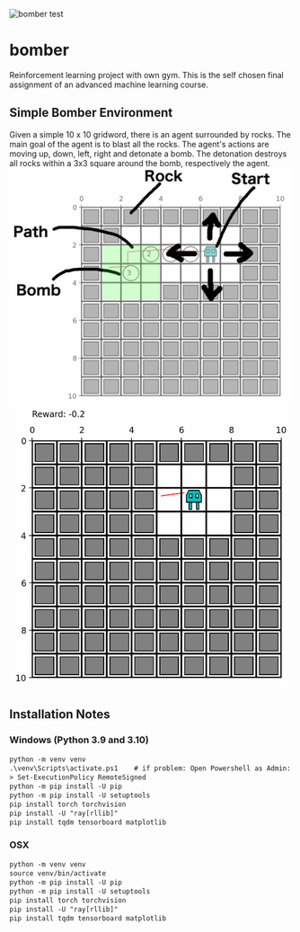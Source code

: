 ![bomber test](https://github.com/eidelen/bomber/actions/workflows/testBomberEnv.yml/badge.svg)

# bomber
Reinforcement learning project with own gym. This is the self chosen final assignment of an advanced machine learning course. 

## Simple Bomber Environment
Given a simple 10 x 10 gridword, there is an agent surrounded by rocks. 
The main goal of the agent is to blast all the rocks. 
The agent's actions are moving up, down, left, right and detonate a bomb.
The detonation destroys all rocks within a 3x3 square around the bomb, respectively the agent.
<img src="https://github.com/eidelen/bomber/blob/main/rsc/explanation.png" width="700">
<img src="https://github.com/eidelen/bomber/blob/main/rsc/simple-episode.gif" width="600">


## Installation Notes
### Windows (Python 3.9 and 3.10)
```
python -m venv venv
.\venv\Scripts\activate.ps1    # if problem: Open Powershell as Admin: > Set-ExecutionPolicy RemoteSigned
python -m pip install -U pip
python -m pip install -U setuptools
pip install torch torchvision
pip install -U "ray[rllib]"
pip install tqdm tensorboard matplotlib
```

### OSX
```
python -m venv venv
source venv/bin/activate
python -m pip install -U pip
python -m pip install -U setuptools
pip install torch torchvision
pip install -U "ray[rllib]"
pip install tqdm tensorboard matplotlib
```
